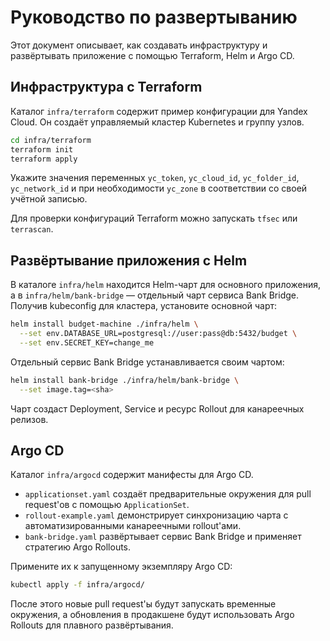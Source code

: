 # Руководство по развертыванию

Этот документ описывает, как создавать инфраструктуру и развёртывать приложение с помощью Terraform, Helm и Argo CD.

## Инфраструктура с Terraform

Каталог `infra/terraform` содержит пример конфигурации для Yandex Cloud. Он создаёт управляемый кластер Kubernetes и группу узлов.

```bash
cd infra/terraform
terraform init
terraform apply
```

Укажите значения переменных `yc_token`, `yc_cloud_id`, `yc_folder_id`, `yc_network_id` и при необходимости `yc_zone` в соответствии со своей учётной записью.

Для проверки конфигураций Terraform можно запускать `tfsec` или `terrascan`.

## Развёртывание приложения с Helm

В каталоге `infra/helm` находится Helm-чарт для основного приложения, а в `infra/helm/bank-bridge` — отдельный чарт сервиса Bank Bridge. Получив kubeconfig для кластера, установите основной чарт:

```bash
helm install budget-machine ./infra/helm \
  --set env.DATABASE_URL=postgresql://user:pass@db:5432/budget \
  --set env.SECRET_KEY=change_me
```

Отдельный сервис Bank Bridge устанавливается своим чартом:

```bash
helm install bank-bridge ./infra/helm/bank-bridge \
  --set image.tag=<sha>
```

Чарт создаст Deployment, Service и ресурс Rollout для канареечных релизов.

## Argo CD

Каталог `infra/argocd` содержит манифесты для Argo CD.

- `applicationset.yaml` создаёт предварительные окружения для pull request'ов с помощью `ApplicationSet`.
- `rollout-example.yaml` демонстрирует синхронизацию чарта с автоматизированными канареечными rollout'ами.
- `bank-bridge.yaml` развёртывает сервис Bank Bridge и применяет стратегию Argo Rollouts.

Примените их к запущенному экземпляру Argo CD:

```bash
kubectl apply -f infra/argocd/
```

После этого новые pull request'ы будут запускать временные окружения, а обновления в продакшене будут использовать Argo Rollouts для плавного развёртывания.
